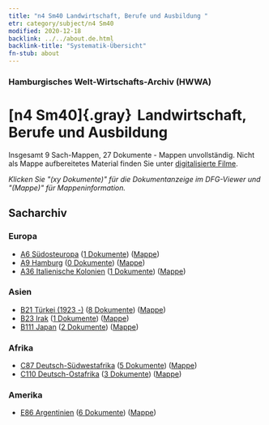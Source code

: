 ```yaml
---
title: "n4 Sm40 Landwirtschaft, Berufe und Ausbildung "
etr: category/subject/n4 Sm40
modified: 2020-12-18
backlink: ../../about.de.html
backlink-title: "Systematik-Übersicht"
fn-stub: about
---
```


### Hamburgisches Welt-Wirtschafts-Archiv (HWWA)
# [n4 Sm40]{.gray}&#8201; Landwirtschaft, Berufe und Ausbildung &#160; 




Insgesamt 9 Sach-Mappen, 27 Dokumente - Mappen unvollständig.
Nicht als Mappe aufbereitetes Material finden Sie unter [digitalisierte Filme](/film/h1_sh).

_Klicken Sie "(xy Dokumente)" für die Dokumentanzeige im DFG-Viewer und "(Mappe)" für Mappeninformation._

## Sacharchiv




### Europa

- [A6 Südosteuropa](../../../geo/about.de.html#A6) (<a href="https://dfg-viewer.de/show/?tx_dlf[id]=https://pm20.zbw.eu/mets/sh/1409xx/140900/1501xx/150188/public.mets.de.xml" target="_blank">1 Dokumente</a>) ([Mappe](http://purl.org/pressemappe20/folder/sh/140900,150188))
- [A9 Hamburg](../../../geo/about.de.html#A9) (<a href="https://dfg-viewer.de/show/?tx_dlf[id]=https://pm20.zbw.eu/mets/sh/1409xx/140905/1501xx/150188/public.mets.de.xml" target="_blank">0 Dokumente</a>) ([Mappe](http://purl.org/pressemappe20/folder/sh/140905,150188))
- [A36 Italienische Kolonien](../../../geo/about.de.html#A36) (<a href="https://dfg-viewer.de/show/?tx_dlf[id]=https://pm20.zbw.eu/mets/sh/1410xx/141012/1501xx/150188/public.mets.de.xml" target="_blank">1 Dokumente</a>) ([Mappe](http://purl.org/pressemappe20/folder/sh/141012,150188))

### Asien

- [B21 Türkei (1923 -)](../../../geo/about.de.html#B21) (<a href="https://dfg-viewer.de/show/?tx_dlf[id]=https://pm20.zbw.eu/mets/sh/1411xx/141111/1501xx/150188/public.mets.de.xml" target="_blank">8 Dokumente</a>) ([Mappe](http://purl.org/pressemappe20/folder/sh/141111,150188))
- [B23 Irak](../../../geo/about.de.html#B23) (<a href="https://dfg-viewer.de/show/?tx_dlf[id]=https://pm20.zbw.eu/mets/sh/1411xx/141113/1501xx/150188/public.mets.de.xml" target="_blank">1 Dokumente</a>) ([Mappe](http://purl.org/pressemappe20/folder/sh/141113,150188))
- [B111 Japan](../../../geo/about.de.html#B111) (<a href="https://dfg-viewer.de/show/?tx_dlf[id]=https://pm20.zbw.eu/mets/sh/1412xx/141272/1501xx/150188/public.mets.de.xml" target="_blank">2 Dokumente</a>) ([Mappe](http://purl.org/pressemappe20/folder/sh/141272,150188))

### Afrika

- [C87 Deutsch-Südwestafrika](../../../geo/about.de.html#C87) (<a href="https://dfg-viewer.de/show/?tx_dlf[id]=https://pm20.zbw.eu/mets/sh/1414xx/141450/1501xx/150188/public.mets.de.xml" target="_blank">5 Dokumente</a>) ([Mappe](http://purl.org/pressemappe20/folder/sh/141450,150188))
- [C110 Deutsch-Ostafrika](../../../geo/about.de.html#C110) (<a href="https://dfg-viewer.de/show/?tx_dlf[id]=https://pm20.zbw.eu/mets/sh/1414xx/141471/1501xx/150188/public.mets.de.xml" target="_blank">3 Dokumente</a>) ([Mappe](http://purl.org/pressemappe20/folder/sh/141471,150188))

### Amerika

- [E86 Argentinien](../../../geo/about.de.html#E86) (<a href="https://dfg-viewer.de/show/?tx_dlf[id]=https://pm20.zbw.eu/mets/sh/1416xx/141692/1501xx/150188/public.mets.de.xml" target="_blank">6 Dokumente</a>) ([Mappe](http://purl.org/pressemappe20/folder/sh/141692,150188))


